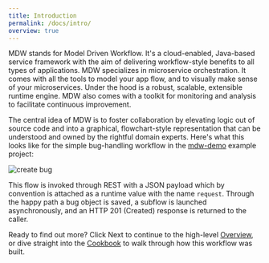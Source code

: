 ```yaml
---
title: Introduction
permalink: /docs/intro/
overview: true
---
```


MDW stands for Model Driven Workflow.  It's a cloud-enabled, Java-based service framework with the aim of delivering 
workflow-style benefits to all types of applications.  MDW specializes in microservice orchestration.  It comes with all
the tools to model your app flow, and to visually make sense of your microservices.  Under the hood is a robust, scalable,
extensible runtime engine.  MDW also comes with a toolkit for monitoring and analysis to facilitate continuous improvement.

The central idea of MDW is to foster collaboration by elevating logic out of source code and into a graphical, flowchart-style 
representation that can be understood and owned by the rightful domain experts. Here's what this looks like for the simple
bug-handling workflow in the [mdw-demo](https://github.com/CenturyLinkCloud/mdw-demo) example project:

![create bug](../../img/create_bug.png)

This flow is invoked through REST with a JSON payload which by convention is attached as a runtime value with the name `request`.
Through the happy path a bug object is saved, a subflow is launched asynchronously, and an HTTP 201 (Created) response is returned
to the caller. 

Ready to find out more?  Click Next to continue to the high-level [Overview](../overview/), 
or dive straight into the [Cookbook](../guides/mdw-cookbook) to walk through how this workflow was built.